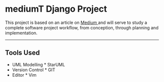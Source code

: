# mediumT Django Project

This project is based on an article on [ Medium ](www.medium.com) and will
serve to study a complete software project workflow, from conception, through
planning and implementation.

* * *

## Tools Used

-   UML Modelling
        \* StarUML
-   Version Control
        \* GIT
-   Editor
        \* Vim

